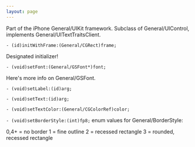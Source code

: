 ```yaml
---
layout: page
---
```




Part of the iPhone General/UIKit framework. Subclass of General/UIControl, implements General/UITextTraitsClient.

<code>- (id)initWithFrame:(General/CGRect)frame;</code>

Designated initializer!

<code>- (void)setFont:(General/GSFont*)font;</code>

Here's more info on General/GSFont.

<code>- (void)setLabel:(id)arg;</code>

<code>- (void)setText:(id)arg;</code>

<code>- (void)setTextColor:(General/CGColorRef)color;</code>

<code>- (void)setBorderStyle:(int)fp8;</code>
enum values for General/BorderStyle:
    
0,4+ = no border
1 = fine outline
2 = recessed rectangle
3 = rounded, recessed rectangle
